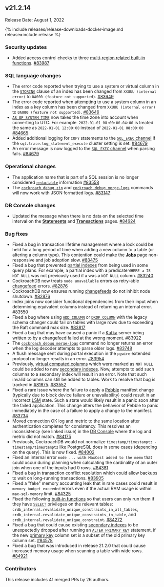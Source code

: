 ## v21.2.14

Release Date: August 1, 2022

{% include releases/release-downloads-docker-image.md release=include.release %}

<h3 id="v21-2-14-security-updates">Security updates</h3>

- Added access control checks to three [multi-region related built-in functions](https://www.cockroachlabs.com/docs/v21.2/functions-and-operators#multi-region-functions). [#83987][#83987]

<h3 id="v21-2-14-sql-language-changes">SQL language changes</h3>

- The error code reported when trying to use a system or virtual column in the [`STORING`](https://www.cockroachlabs.com/docs/v21.2/create-index#store-columns) clause of an index has been changed from `XXUUU (internal error)` to `0A000 (feature not supported)`. [#83649][#83649]
- The error code reported when attempting to use a system column in an index as a key column has been changed from `XXUUU (internal error)` to `0A000 (feature not supported)`. [#83649][#83649]
- [`AS OF SYSTEM TIME`](https://www.cockroachlabs.com/docs/v21.2/as-of-system-time) now takes the time zone into account when converting to UTC. For example: `2022-01-01 08:00:00-04:00` is treated the same as `2022-01-01 12:00:00` instead of `2022-01-01 08:00:00` [#84665][#84665]
- Added additional logging for `COPY` statements to the [`SQL_EXEC` channel](https://www.cockroachlabs.com/docs/v21.2/logging#sql_exec) if the `sql.trace.log_statement_execute` cluster setting is set. [#84679][#84679]
- An error message is now logged to the [`SQL_EXEC` channel](https://www.cockroachlabs.com/docs/v21.2/logging#sql_exec) when parsing fails. [#84679][#84679]

<h3 id="v21-2-14-operational-changes">Operational changes</h3>

- The application name that is part of a SQL session is no longer considered [`redactable`](https://www.cockroachlabs.com/docs/v21.2/configure-logs#redact-logs) information [#83558][#83558]
- The [`cockroach debug zip`](https://www.cockroachlabs.com/docs/v21.2/cockroach-debug-zip) and [`cockroach debug merge-logs`](https://www.cockroachlabs.com/docs/v21.2/cockroach-debug-merge-logs) commands will now work with JSON formatted logs. [#83147][#83147]

<h3 id="v21-2-14-db-console-changes">DB Console changes</h3>

- Updated the message when there is no data on the selected time interval on the [**Statements**](https://www.cockroachlabs.com/docs/v21.2/ui-statements-page) and [**Transactions**](https://www.cockroachlabs.com/docs/v21.2/ui-transactions-page) pages. [#84624][#84624]

<h3 id="v21-2-14-bug-fixes">Bug fixes</h3>

- Fixed a bug in transaction lifetime management where a lock could be held for a long period of time when adding a new column to a table (or altering a column type). This contention could make the [**Jobs**](https://www.cockroachlabs.com/docs/v21.2/ui-jobs-page) page non-responsive and job adoption slow. [#83475][#83475]
- Fixed a bug that prevented [partial indexes](https://www.cockroachlabs.com/docs/v21.2/partial-indexes) from being used in some query plans. For example, a partial index with a predicate `WHERE a IS NOT NULL` was not previously used if `a` was a `NOT NULL` column. [#83240][#83240]
- CockroachDB now treats `node unavailable` errors as retry-able [changefeed](https://www.cockroachlabs.com/docs/v21.2/change-data-capture-overview) errors. [#82876][#82876]
- CockroachDB now ensures running [changefeeds](https://www.cockroachlabs.com/docs/v21.2/change-data-capture-overview) do not inhibit node shutdown. [#82876][#82876]
- Index joins now consider functional dependencies from their input when determining equivalent columns instead of returning an internal error. [#83550][#83550]
- Fixed a bug where using [`ADD COLUMN`](https://www.cockroachlabs.com/docs/v21.2/add-column) or [`DROP COLUMN`](https://www.cockroachlabs.com/docs/v21.2/drop-column) with the legacy schema changer could fail on tables with large rows due to exceeding the Raft command max size. [#83817][#83817]
- Fixed a bug that may have caused a panic if a [Kafka](https://www.cockroachlabs.com/docs/v21.2/changefeed-sinks#kafka) server being written to by a [changefeed](https://www.cockroachlabs.com/docs/v21.2/change-data-capture-overview) failed at the wrong moment. [#83922][#83922]
- The [`cockroach debug merge-logs`](https://www.cockroachlabs.com/docs/v21.2/cockroach-debug-merge-logs) command no longer returns an error when the log decoder attempts to parse older logs. [#83748][#83748]
- A flush message sent during portal execution in the `pgwire` extended protocol no longer results in an error. [#83954][#83954]
- Previously, [virtual computed columns](https://www.cockroachlabs.com/docs/v21.2/computed-columns) which were marked as `NOT NULL` could be added to new [secondary indexes](https://www.cockroachlabs.com/docs/v21.2/indexes). Now, attempts to add such columns to a secondary index will result in an error. Note that such invalid columns can still be added to tables. Work to resolve that bug is tracked in [#81675](https://github.com/cockroachdb/cockroach/issues/81675). [#83552][#83552]
- Fixed a rare issue where the failure to apply a [Pebble](https://www.cockroachlabs.com/docs/v21.2/architecture/storage-layer#pebble) manifest change (typically due to block device failure or unavailability) could result in an incorrect [LSM](https://www.cockroachlabs.com/docs/v21.2/architecture/storage-layer#log-structured-merge-trees) state. Such a state would likely result in a panic soon after the failed application. This change alters the behavior of Pebble to panic immediately in the case of a failure to apply a change to the manifest. [#83734][#83734]
- Moved connection OK log and metric to the same location after authentication completes for consistency. This resolves an inconsistency (see linked issue) in the [DB Console](https://www.cockroachlabs.com/docs/v21.2/ui-overview) where the log and metric did not match. [#84175][#84175]
- Previously, CockroachDB would not normalize `timestamp/timestamptz - timestamp/timestamptz` like PostgreSQL does in some cases (depending on the query). This is now fixed. [#84002][#84002]
- Fixed an internal error `node ... with MaxCost added to the memo` that could occur during planning when calculating the cardinality of an outer join when one of the inputs had 0 rows. [#84381][#84381]
- Fixed a bug in transaction conflict resolution which could allow backups to wait on long-running transactions. [#83905][#83905]
- Fixed a "fake" memory accounting leak that in rare cases could result in `memory budget exceeded` errors even if the actual RAM usage is within `--max-sql-memory` limit. [#84325][#84325]
- Fixed the following [built-in functions](https://www.cockroachlabs.com/docs/v21.2/functions-and-operators) so that users can only run them if they have [`SELECT`](https://www.cockroachlabs.com/docs/v21.2/select-clause) privileges on the relevant tables: `crdb_internal.revalidate_unique_constraints_in_all_tables`, `crdb_internal.revalidate_unique_constraints_in_table`, and `crdb_internal.revalidate_unique_constraint`. [#84272][#84272]
- Fixed a bug that could cause existing [secondary indexes](https://www.cockroachlabs.com/docs/v21.2/indexes) to be unexpectedly dropped after running an [`ALTER PRIMARY KEY`](https://www.cockroachlabs.com/docs/v21.2/alter-primary-key) statement, if the new [primary key](https://www.cockroachlabs.com/docs/v21.2/primary-key) column set is a subset of the old primary key column set. [#84578][#84578]
- Fixed a bug that was introduced in release 21.2.0 that could cause increased memory usage when scanning a table with wide rows. [#84921][#84921]

<h3 id="v21-2-14-contributors">Contributors</h3>

This release includes 41 merged PRs by 26 authors.

[#82876]: https://github.com/cockroachdb/cockroach/pull/82876
[#83147]: https://github.com/cockroachdb/cockroach/pull/83147
[#83240]: https://github.com/cockroachdb/cockroach/pull/83240
[#83475]: https://github.com/cockroachdb/cockroach/pull/83475
[#83550]: https://github.com/cockroachdb/cockroach/pull/83550
[#83552]: https://github.com/cockroachdb/cockroach/pull/83552
[#83558]: https://github.com/cockroachdb/cockroach/pull/83558
[#83649]: https://github.com/cockroachdb/cockroach/pull/83649
[#83734]: https://github.com/cockroachdb/cockroach/pull/83734
[#83748]: https://github.com/cockroachdb/cockroach/pull/83748
[#83817]: https://github.com/cockroachdb/cockroach/pull/83817
[#83877]: https://github.com/cockroachdb/cockroach/pull/83877
[#83905]: https://github.com/cockroachdb/cockroach/pull/83905
[#83922]: https://github.com/cockroachdb/cockroach/pull/83922
[#83954]: https://github.com/cockroachdb/cockroach/pull/83954
[#83987]: https://github.com/cockroachdb/cockroach/pull/83987
[#84002]: https://github.com/cockroachdb/cockroach/pull/84002
[#84076]: https://github.com/cockroachdb/cockroach/pull/84076
[#84096]: https://github.com/cockroachdb/cockroach/pull/84096
[#84112]: https://github.com/cockroachdb/cockroach/pull/84112
[#84175]: https://github.com/cockroachdb/cockroach/pull/84175
[#84272]: https://github.com/cockroachdb/cockroach/pull/84272
[#84325]: https://github.com/cockroachdb/cockroach/pull/84325
[#84381]: https://github.com/cockroachdb/cockroach/pull/84381
[#84578]: https://github.com/cockroachdb/cockroach/pull/84578
[#84624]: https://github.com/cockroachdb/cockroach/pull/84624
[#84665]: https://github.com/cockroachdb/cockroach/pull/84665
[#84679]: https://github.com/cockroachdb/cockroach/pull/84679
[#84848]: https://github.com/cockroachdb/cockroach/pull/84848
[#84861]: https://github.com/cockroachdb/cockroach/pull/84861
[#84864]: https://github.com/cockroachdb/cockroach/pull/84864
[#84921]: https://github.com/cockroachdb/cockroach/pull/84921
[2ea582b5c]: https://github.com/cockroachdb/cockroach/commit/2ea582b5c
[6fec4f744]: https://github.com/cockroachdb/cockroach/commit/6fec4f744
